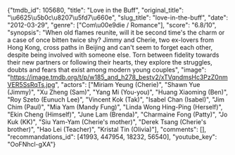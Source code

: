 {"tmdb_id": 105680, "title": "Love in the Buff", "original_title": "\u6625\u5b0c\u8207\u5fd7\u660e", "slug_title": "love-in-the-buff", "date": "2012-03-29", "genre": ["Com\u00e9die / Romance"], "score": "6.8/10", "synopsis": "When old flames reunite, will it be second time's the charm or a case of once bitten twice shy? Jimmy and Cherie, two ex-lovers from Hong Kong, cross paths in Beijing and can't seem to forget each other, despite being involved with someone else. Torn between fidelity towards their new partners or following their hearts, they explore the struggles, doubts and fears that exist among modern young couples", "image": "https://image.tmdb.org/t/p/w185_and_h278_bestv2/xTVqndmsHc3PzZ0nmVER5SsRqTs.jpg", "actors": ["Miriam Yeung (Cherie)", "Shawn Yue (Jimmy)", "Xu Zheng (Sam)", "Yang Mi (You-you)", "Huang Xiaoming (Ben)", "Roy Szeto (Eunuch Lee)", "Vincent Kok (Tak)", "Isabel Chan (Isabel)", "Jim Chim (Paul)", "Mia Yam (Mandy Fung)", "Linda Wong Hing-Ping (Herself)", "Ekin Cheng (Himself)", "June Lam (Brenda)", "Charmaine Fong (Patty)", "Jo Kuk (KK)", "Siu Yam-Yam (Cherie's mother)", "Derek Tsang (Cherie's brother)", "Hao Lei (Teacher)", "Kristal Tin (Olivia)"], "comments": [], "recommandations_id": [41993, 447954, 18232, 56540], "youtube_key": "OoFNhcl-gXA"}